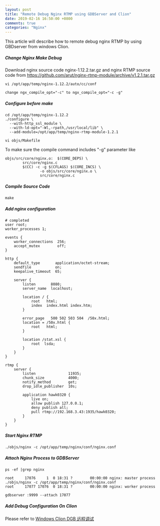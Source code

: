 ```yaml
---
layout: post
title: "Remote Debug Nginx RTMP using GDBServer and Clion"
date: 2019-02-16 16:50:00 +0800
comments: true
categories: "Nginx"
---
```


This article will describe how to remote debug nginx RTMP by using GBDserver from windows Clion.

##### Change Nginx Make Debug 

Download nginx source code nginx-1.12.2.tar.gz and nginx RTMP source code from https://github.com/arut/nginx-rtmp-module/archive/v1.2.1.tar.gz

```
vi /opt/app/temp/nginx-1.12.2/auto/cc/conf

change ngx_compile_opt="-c" to ngx_compile_opt="-c -g"
```

##### Configure before make

```
cd /opt/app/temp/nginx-1.12.2
./configure \
  --with-http_ssl_module \
  --with-ld-opt="-Wl,-rpath,/usr/local/lib" \
  --add-module=/opt/app/temp/nginx-rtmp-module-1.2.1 

vi objs/Makefile
```

To make sure the compile command includes "-g" parameter like 

```
objs/src/core/nginx.o:  $(CORE_DEPS) \
        src/core/nginx.c
        $(CC) -c -g $(CFLAGS) $(CORE_INCS) \
                -o objs/src/core/nginx.o \
                src/core/nginx.c
```

##### Compile Source Code

```
make
```

##### Add nginx configuration

```
# completed
user root;
worker_processes 1;

events {
    worker_connections  256;
    accept_mutex        off;
}

http {
    default_type       application/octet-stream;
    sendfile           on;
    keepalive_timeout  65;

    server {
        listen       8080;
        server_name  localhost;

        location / {
            root   html;
            index  index.html index.htm;
        }

        error_page   500 502 503 504  /50x.html;
        location = /50x.html {
            root   html;
        }

        location /stat.xsl {
            root  lsda;
        }
    }
}

rtmp {
    server {
        listen               11935;
        chunk_size           4000;
        notify_method        get;
        drop_idle_publisher  10s;

        application hawk0320 {
            live on;
            allow publish 127.0.0.1;
            deny publish all;
            pull rtmp://192.168.3.43:1935/hawk0320;
        }
    }
}
```

##### Start Nginx RTMP

```
./objs/nginx -c /opt/app/temp/nginx/conf/nginx.conf
```

##### Attach Nginx Process to GDBServer

```
ps -ef |grep nginx

root     17076     1  0 18:31 ?        00:00:00 nginx: master process ./objs/nginx -c /opt/app/temp/nginx/conf/nginx.conf
root     17077 17076  0 18:31 ?        00:00:00 nginx: worker process

gdbserver :9999 --attach 17077
```

##### Add Debug Configuration On Clion

Please refer to [Windows Clion DGB 远程调试](https://robinye.com/2019/03/15/Windows_Clion_GDB_Debug/)





 


